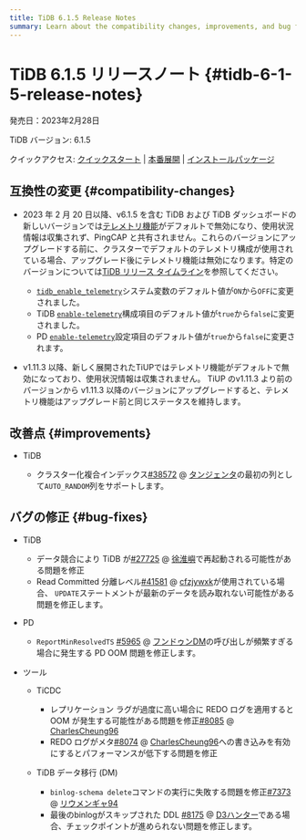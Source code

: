 ```yaml
---
title: TiDB 6.1.5 Release Notes
summary: Learn about the compatibility changes, improvements, and bug fixes in TiDB 6.1.5.
---
```


# TiDB 6.1.5 リリースノート {#tidb-6-1-5-release-notes}

発売日：2023年2月28日

TiDB バージョン: 6.1.5

クイックアクセス: [クイックスタート](https://docs.pingcap.com/tidb/v6.1/quick-start-with-tidb) | [本番展開](https://docs.pingcap.com/tidb/v6.1/production-deployment-using-tiup) | [インストールパッケージ](https://www.pingcap.com/download/?version=v6.1.5#version-list)

## 互換性の変更 {#compatibility-changes}

-   2023 年 2 月 20 日以降、v6.1.5 を含む TiDB および TiDB ダッシュボードの新しいバージョンでは[テレメトリ機能](/telemetry.md)がデフォルトで無効になり、使用状況情報は収集されず、PingCAP と共有されません。これらのバージョンにアップグレードする前に、クラスターでデフォルトのテレメトリ構成が使用されている場合、アップグレード後にテレメトリ機能は無効になります。特定のバージョンについては[TiDB リリース タイムライン](/releases/release-timeline.md)を参照してください。

    -   [`tidb_enable_telemetry`](/system-variables.md#tidb_enable_telemetry-new-in-v402)システム変数のデフォルト値が`ON`から`OFF`に変更されました。
    -   TiDB [`enable-telemetry`](/tidb-configuration-file.md#enable-telemetry-new-in-v402)構成項目のデフォルト値が`true`から`false`に変更されました。
    -   PD [`enable-telemetry`](/pd-configuration-file.md#enable-telemetry)設定項目のデフォルト値が`true`から`false`に変更されます。

-   v1.11.3 以降、新しく展開されたTiUPではテレメトリ機能がデフォルトで無効になっており、使用状況情報は収集されません。 TiUP のv1.11.3 より前のバージョンから v1.11.3 以降のバージョンにアップグレードすると、テレメトリ機能はアップグレード前と同じステータスを維持します。

## 改善点 {#improvements}

-   TiDB

    -   クラスター化複合インデックス[#38572](https://github.com/pingcap/tidb/issues/38572) @ [タンジェンタ](https://github.com/tangenta)の最初の列として`AUTO_RANDOM`列をサポートします。

## バグの修正 {#bug-fixes}

-   TiDB

    -   データ競合により TiDB が[#27725](https://github.com/pingcap/tidb/issues/27725) @ [徐淮嶼](https://github.com/XuHuaiyu)で再起動される可能性がある問題を修正
    -   Read Committed 分離レベル[#41581](https://github.com/pingcap/tidb/issues/41581) @ [cfzjywxk](https://github.com/cfzjywxk)が使用されている場合、 `UPDATE`ステートメントが最新のデータを読み取れない可能性がある問題を修正します。

<!---->

-   PD

    -   `ReportMinResolvedTS` [#5965](https://github.com/tikv/pd/issues/5965) @ [フンドゥンDM](https://github.com/HunDunDM)の呼び出しが頻繁すぎる場合に発生する PD OOM 問題を修正します。

<!---->

-   ツール

    -   TiCDC

        -   レプリケーション ラグが過度に高い場合に REDO ログを適用すると OOM が発生する可能性がある問題を修正[#8085](https://github.com/pingcap/tiflow/issues/8085) @ [CharlesCheung96](https://github.com/CharlesCheung96)
        -   REDO ログがメタ[#8074](https://github.com/pingcap/tiflow/issues/8074) @ [CharlesCheung96](https://github.com/CharlesCheung96)への書き込みを有効にするとパフォーマンスが低下する問題を修正

    -   TiDB データ移行 (DM)

        -   `binlog-schema delete`コマンドの実行に失敗する問題を修正[#7373](https://github.com/pingcap/tiflow/issues/7373) @ [リウメンギャ94](https://github.com/liumengya94)
        -   最後のbinlogがスキップされた DDL [#8175](https://github.com/pingcap/tiflow/issues/8175) @ [D3ハンター](https://github.com/D3Hunter)である場合、チェックポイントが進められない問題を修正します。
